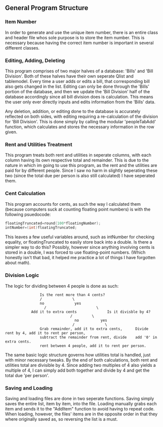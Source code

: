 ## General Program Structure

### Item Number
In order to generate and use the unique item number, there is an entire class and header file whos sole purpose is 
to store the item number. This is necessary because having the correct item number is important in several different classes.

### Editing, Adding, Deleting
This program comprises of two major halves of a database: 'Bills' and 'Bill Division'. Both of these halves have their own seperate Qlist and tablemodel.
Every time a user adds or edits a bill, that corresponding bill also gets changed in the list. Editing can only be 
done through the 'Bills' portion of the database, and then we update the 'Bill Division' half of the database accordingly since all bill division 
does is calculation. This means the user only ever directly inputs and edits information from the 'Bills' data.

Any deletion, addition, or editing done to the database is accurately reflected on both sides, with editing requiring a re-calculation
of the division for 'Bill Division'. This is done simply by calling the modular 'peopleTabAdd' function, which calculates and stores
the necessary information in the row given.

### Rent and Utilities Treatment
This program treats both rent and utilities in seperate columns, with each column having its own respective total and remainder.
This is due to the nature in which im going to use this program, as the rent and the utilities are paid for by different people. Since
I saw no harm in slightly seperating these two (since the total due per person is also still calculated) I have seperated them.

### Cent Calculation
This program accounts for cents, as such the way I calculated them (because computers suck at counting floating point numbers) is with 
the following psuedocode:

```c++
floatingTruncated=round(100*floatingNumber);
intNumber=(int)floatingTruncated;
```

This leaves a few useful variables around, such as intNumber for checking equality, or floatingTruncated to easily store back into a double.
Is there a simpler way to do this? Possibly, however since anything involving cents is stored in a double, I was forced to use floating-point
numbers. (Which honestly isn't that bad, it helped me practice a lot of things I have forgotten about math).

### Division Logic
The logic for dividing between 4 people is done as such:

					Is the rent more than 4 cents?
					/			   \
					no			    yes
				      /			              \
				Add it to extra cents  	           Is it divisble by 4?
								  /			\
							        no			yes
							       /			  \
					Grab remainder, add it to extra cents,		Divide rent by 4, add it to rent per person,
					subtract the remainder from rent, divide	add '0' in extra cents.
					rent between 4 people, add it to rent per person.


The same basic logic structure governs how utilities total is handled, just with minor necessary tweaks.
By the end of both calculations, both rent and utilities total are divisible by 4. Since adding two
multiples of 4 also yields a multiple of 4, I can simply add both together and divide by 4 and get the total
due 'per person'.
						  
### Saving and Loading 	
Saving and loading files are done in two seperate functions. Saving simply saves the entire list, item by item, into the file.
Loading manually grabs each item and sends it to the "AddItem" function to avoid having to repeat code. When loading, however,
the files' items are in the opposite order in that they where originally saved as, so reversing the list is a must.

